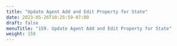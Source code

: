 ```yaml
---
title: "Update Agent Add and Edit Property for State"
date: 2023-05-26T10:25:59-07:00
draft: false
menuTitle: "159. Update Agent Add and Edit Property for State"
weight: 159
---
```


